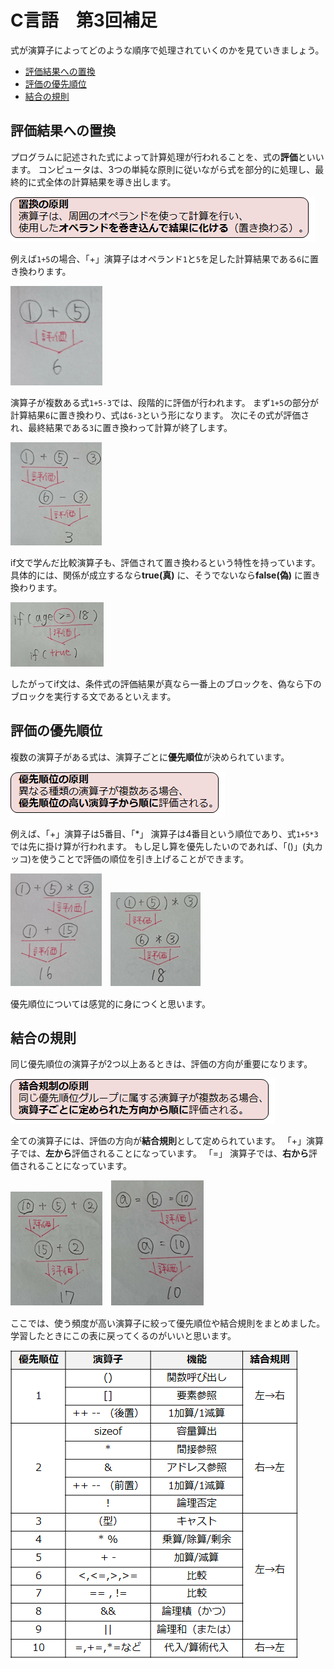 # C言語　第3回補足
式が演算子によってどのような順序で処理されていくのかを見ていきましょう。

  - [評価結果への置換](#評価結果への置換)
  - [評価の優先順位 ](#評価の優先順位 )
  - [結合の規則 ](#結合の規則 )
  
## 評価結果への置換 
プログラムに記述された式によって計算処理が行われることを、式の**評価**といいます。
コンピュータは、3つの単純な原則に従いながら式を部分的に処理し、最終的に式全体の計算結果を導き出します。

![](./img/pc_03+_1.png)

例えば`1+5`の場合、「+」演算子はオペランド`1`と`5`を足した計算結果である`6`に置き換わります。

![](./img/pc_03+_2.png)

演算子が複数ある式`1+5-3`では、段階的に評価が行われます。
まず`1+5`の部分が計算結果`6`に置き換わり、式は`6-3`という形になります。
次にその式が評価され、最終結果である`3`に置き換わって計算が終了します。

![](./img/pc_03+_3.png)

if文で学んだ比較演算子も、評価されて置き換わるという特性を持っています。
具体的には、関係が成立するなら**true(真)** に、そうでないなら**false(偽)** に置き換わります。

![](./img/pc_03+_4.png)

したがってif文は、条件式の評価結果が真なら一番上のブロックを、偽なら下のブロックを実行する文であるといえます。

## 評価の優先順位 
複数の演算子がある式は、演算子ごとに**優先順位**が決められています。

![](./img/pc_03+_5.png)

例えば、「+」演算子は5番目、「*」 演算子は4番目という順位であり、式`1+5*3`では先に掛け算が行われます。
もし足し算を優先したいのであれば、「()」(丸カッコ)を使うことで評価の順位を引き上げることができます。

![](./img/pc_03+_6.png)　![](./img/pc_03+_7.png)

優先順位については感覚的に身につくと思います。

## 結合の規則 
同じ優先順位の演算子が2つ以上あるときは、評価の方向が重要になります。

![](./img/pc_03+_8.png)

全ての演算子には、評価の方向が**結合規則**として定められています。
「+」演算子では、**左から**評価されることになっています。
「=」 演算子では、**右から**評価されることになっています。

![](./img/pc_03+_9.png)　![](./img/pc_03+_10.png)

ここでは、使う頻度が高い演算子に絞って優先順位や結合規則をまとめました。
学習したときにこの表に戻ってくるのがいいと思います。

![](./img/pc_03+_11.png)